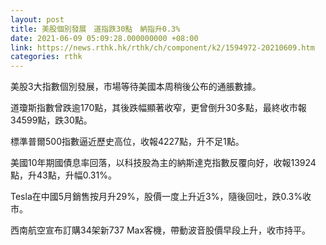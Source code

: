 ```yaml
---
layout: post
title: 美股個別發展　道指跌30點　納指升0.3%　
date: 2021-06-09 05:09:28.000000000 +08:00
link: https://news.rthk.hk/rthk/ch/component/k2/1594972-20210609.htm
categories: rthk
---
```


美股3大指數個別發展，市場等待美國本周稍後公布的通脹數據。

道瓊斯指數曾跌逾170點，其後跌幅顯著收窄，更曾倒升30多點，最終收市報34599點，跌30點。

標準普爾500指數逼近歷史高位，收報4227點，升不足1點。

美國10年期國債息率回落，以科技股為主的納斯達克指數反覆向好，收報13924點，升43點，升幅0.31%。

Tesla在中國5月銷售按月升29%，股價一度上升近3%，隨後回吐，跌0.3%收市。

西南航空宣布訂購34架新737 Max客機，帶動波音股價早段上升，收市持平。
